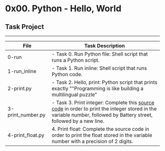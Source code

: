# 0x00. Python - Hello, World

## Task Project
---
File|Task Description
---|---
0-run | - Task 0. Run Python file: Shell script that runs a Python script.
1-run_inline | - Task 1. Run inline: Shell script that runs Python code.
2-print.py | - Task 2. Hello, print: Python script that prints exactly "\"Programming is like building a multilingual puzzle"
3-print_number.py | - Task 3. Print integer: Complete this [source code](https://github.com/holbertonschool/0x00.py/blob/master/3-print_number.py) in order to print the integer stored in the variable number, followed by Battery street, followed by a new line.
4-print_float.py | 4. Print float: Complete the source code in order to print the float stored in the variable number with a precision of 2 digits.
